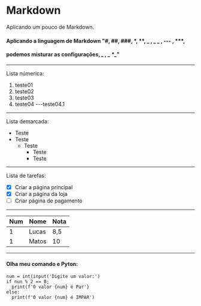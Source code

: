 # Markdown
Aplicando um pouco de Markdown.
#### Aplicando a linguagem de Markdown "#, ##, ###, *, **, _ , _ _ , --- , ***, 
#### podemos misturar as configurações, *_ , _* *_"
---
Lista númerica: 
1. teste01
2. teste02
3. teste03
4. teste04
---teste04.1
---
Lista demarcada:
* Teste
* Teste
   * Teste
      * Teste
      * Teste
---
Lista de tarefas:
- [x] Criar a página principal
- [x] Criar a página da loja
- [ ] Criar página de pagamento
---
Num | Nome | Nota
---|---|---
1 | Lucas | 8,5
1 | Matos | 10
---
#### Olha meu comando e Pyton:
```
num = int(input('Digite um valor:')
if nun % 2 == 0;
  print(f'O valor {num} é Par'}
else:
  print(f'O valor {num} é IMPAR')
